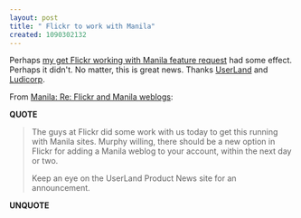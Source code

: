 ```yaml
---
layout: post
title: " Flickr to work with Manila"
created: 1090302132
---
```

Perhaps <a href="http://www.streamlinewebco.com/blog/_archives/2004/7/13/105142.html">my get Flickr working  with Manila feature request</a> had some effect.  Perhaps it didn't. No matter, this is great news.  Thanks <a href="http://userland.com/">UserLand</a> and <a href="http://www.ludicorp.com/">Ludicorp</a>.

From <a href="http://manila.userland.com/discuss/msgReader$490">Manila: Re: Flickr and Manila weblogs</a>:
<p><strong>QUOTE</strong></p><blockquote>The guys at Flickr did some work with us today to get this running with Manila sites. Murphy willing, there should be a new option in Flickr for adding a Manila weblog to your account, within the next day or two.

Keep an eye on the UserLand Product News site for an announcement.</blockquote><p><strong>UNQUOTE</strong></p>

